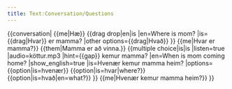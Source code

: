 ```yaml
---
title: Text:Conversation/Questions
---
```


{{conversation|
{{me|Hæ}}
{{drag drop|en|is
  |en=Where is mom?
  |is={{drag|Hvar}} er mamma?
  |other options={{drag|Hvað}}
}}
{{me|Hvar er mamma?}}
{{them|Mamma er að vinna.}}
{{multiple choice|is|is
  |listen=true
  |audio=köttur.mp3
  |hint={{gap}} kemur mamma?
  |en=When is mom coming home?
  |show_english=true
  |is=Hvenær kemur mamma heim?
  |options=
    {{option|is=hvenær}}
    {{option|is=hvar|where?}}
    {{option|is=hvað|en=what?}}
}}
{{me|Hvenær kemur mamma heim?}}
}}